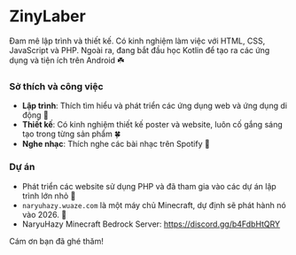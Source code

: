 # ZinyLaber

Đam mê lập trình và thiết kế. Có kinh nghiệm làm việc với HTML, CSS, JavaScript và PHP. Ngoài ra, đang bắt đầu học Kotlin để tạo ra các ứng dụng và tiện ích trên Android ☘️

### Sở thích và công việc
- **Lập trình**: Thích tìm hiểu và phát triển các ứng dụng web và ứng dụng di động 🌿
- **Thiết kế**: Có kinh nghiệm thiết kế poster và website, luôn cố gắng sáng tạo trong từng sản phẩm 🍀
- **Nghe nhạc**: Thích nghe các bài nhạc trên Spotify 🍁

### Dự án
- Phát triển các website sử dụng PHP và đã tham gia vào các dự án lập trình lớn nhỏ 🍂
- `naryuhazy.wuaze.com` là một máy chủ Minecraft, dự định sẽ phát hành nó vào 2026. 🍃
- NaryuHazy Minecraft Bedrock Server: https://discord.gg/b4FdbHtQRY

Cám ơn bạn đã ghé thăm!
